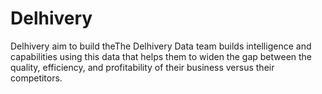 # Delhivery
Delhivery aim to build theThe Delhivery Data team builds intelligence and capabilities using this data that helps them to widen the gap between the quality, efficiency, and profitability of their business versus their competitors. 
